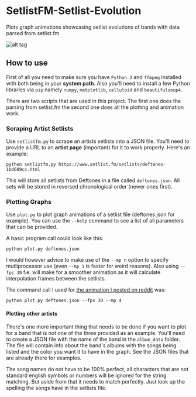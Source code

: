# SetlistFM-Setlist-Evolution
Plots graph animations showcasing setlist evolutions of bands with data parsed from setlist.fm

![alt tag](https://github.com/Deconimus/SetlistFM-Setlist-Evolution/blob/master/pic.png)

## How to use

First of all you need to make sure you have `Python 3` and `ffmpeg` installed with both being in your **system path**. Also you'll need to install a few Python libraries via `pip` namely `numpy`, `matplotlib`, `celluloid` and `beautifulsoup4`.

There are two scripts that are used in this project. The first one does the parsing from setlist.fm the second one does all the plotting and animation work.

### Scraping Artist Setlists

Use `setlistfm.py` to scrape an artists setlists into a JSON file. You'll need to provide a URL to an **artist page** (important) for it to work properly. Here's an example:

    python setlistfm.py https://www.setlist.fm/setlists/deftones-1bd689cc.html
    
This will store all setlists from Deftones in a file called `deftones.json`. All sets will be stored in reversed chronological order (newer ones first).

### Plotting Graphs

Use `plot.py` to plot graph animations of a setlist file (deftones.json for example). You can use the `--help` command to see a list of all parameters that can be provided.

A basic program call could look like this:

    python plot.py deftones.json
    
I would however advice to make use of the `--mp n` option to specify mutliprocessor use (even `--mp 1` is faster for weird reasons).
Also using `--fps 30` f.e. will make for a smoother animation as it will calculate interpolation frames between the setlists.

The command call I used for [the animation I posted on reddit](https://www.reddit.com/r/deftones/comments/geil9d/deftones_setlist_evolution_according_to_setlistfm/) was:

    python plot.py deftones.json --fps 30 --mp 4
    
#### Plotting other artists

There's one more important thing that needs to be done if you want to plot for a band that is not one of the three provided as an example. You'll need to create a JSON file with the name of the band in the `album_data` folder. The file will contain info about the band's albums with the songs being listed and the color you want it to have in the graph. See the JSON files that are already there for examples.

The song names do not have to be 100% perfect, all characters that are not standard english symbols or numbers will be ignored for the string matching. But aside from that it needs to match perfectly. Just look up the spelling the songs have in the setlists file.

